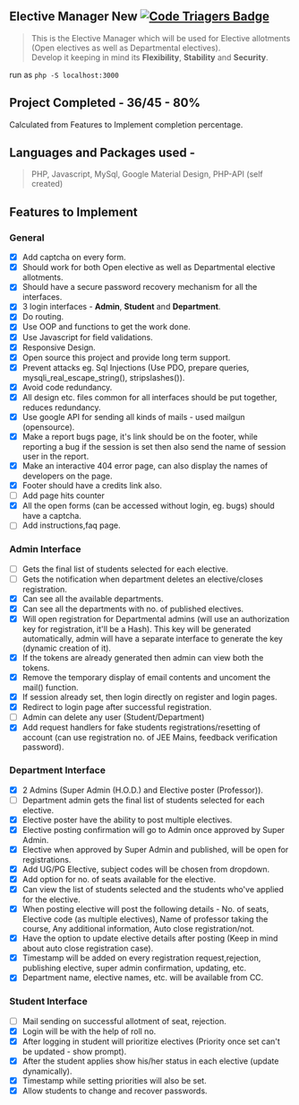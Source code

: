 ## Elective Manager New [![Code Triagers Badge](https://www.codetriage.com/rishabh04-02/elective-manager-new/badges/users.svg)](https://www.codetriage.com/rishabh04-02/elective-manager-new)
> This is the Elective Manager which will be used for Elective allotments (Open electives as well as Departmental electives). <br>
> Develop it keeping in mind its **Flexibility**, **Stability** and **Security**.

run as `php -S localhost:3000`

## Project Completed - **36/45 - 80%**
Calculated from Features to Implement completion percentage.

## Languages and Packages used -
> PHP, Javascript, MySql, Google Material Design, PHP-API (self created)

## Features to Implement

### **General**
- [x] Add captcha on every form.
- [x] Should work for both Open elective as well as Departmental elective allotments.
- [x] Should have a secure password recovery mechanism for all the interfaces.
- [x] 3 login interfaces - **Admin**, **Student** and **Department**.
- [x] Do routing.
- [x] Use OOP and functions to get the work done.
- [x] Use Javascript for field validations.
- [x] Responsive Design.
- [x] Open source this project and provide long term support.
- [x] Prevent attacks eg. Sql Injections (Use PDO, prepare queries, mysqli_real_escape_string(), stripslashes()).
- [x] Avoid code redundancy.
- [x] All design etc. files common for all interfaces should be put together, reduces redundancy.
- [x] Use google API for sending all kinds of mails - used mailgun (opensource).
- [x] Make a report bugs page, it's link should be on the footer, while reporting a bug if the session is set then also send the name of session user in the report.
- [x] Make an interactive 404 error page, can also display the names of developers on the page.
- [x] Footer should have a credits link also.
- [ ] Add page hits counter
- [x] All the open forms (can be accessed without login, eg. bugs) should have a captcha.
- [ ] Add instructions,faq page.

### **Admin Interface**
- [ ] Gets the final list of students selected for each elective.
- [ ] Gets the notification when department deletes an elective/closes registration.
- [x] Can see all the available departments.
- [x] Can see all the departments with no. of published electives.
- [x] Will open registration for Departmental admins (will use an authorization key for registration, it'll be a Hash). This key will be generated automatically, admin will have a separate interface to generate the key (dynamic creation of it).
- [x] If the tokens are already generated then admin can view both the tokens.
- [x] Remove the temporary display of email contents and uncoment the mail() function.
- [x] If session already set, then login directly on register and login pages.
- [x] Redirect to login page after successful registration.
- [ ] Admin can delete any user (Student/Department)
- [x] Add request handlers for fake students registrations/resetting of account (can use registration no. of JEE Mains, feedback verification password).

### **Department Interface**
- [x] 2 Admins (Super Admin (H.O.D.) and Elective poster (Professor)).
- [ ] Department admin gets the final list of students selected for each elective.
- [x] Elective poster have the ability to post multiple electives.
- [x] Elective posting confirmation will go to Admin once approved by Super Admin.
- [x] Elective when approved by Super Admin and published, will be open for registrations.
- [x] Add UG/PG Elective, subject codes will be chosen from dropdown.
- [x] Add option for no. of seats available for the elective.
- [x] Can view the list of students selected and the students who've applied for the elective.
- [x] When posting elective will post the following details - No. of seats, Elective code (as multiple electives), Name of professor taking the course, Any additional information, Auto close registration/not.
- [x] Have the option to update elective details after posting (Keep in mind about auto close registration case).
- [x] Timestamp will be added on every registration request,rejection, publishing elective, super admin confirmation, updating, etc.
- [x] Department name, elective names, etc. will be available from CC.

### **Student Interface**
- [ ] Mail sending on successful allotment of seat, rejection.
- [x] Login will be with the help of roll no.
- [x] After logging in student will prioritize electives (Priority once set can't be updated - show prompt).
- [x] After the student applies show his/her status in each elective (update dynamically).
- [x] Timestamp while setting priorities will also be set.
- [x] Allow students to change and recover passwords.
